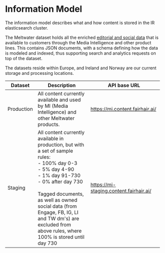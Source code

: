 # Information Model

The information model describes what and how content is stored in the IR elasticsearch cluster.

The Meltwater dataset holds all the enriched [editorial and social data](dataset/sources/) that is available to customers through the Media Intelligence and other product lines. This contains JSON documents, with a schema defining how the data is modeled and indexed, thus supporting search and analytics requests on top of the dataset.

The datasets reside within Europe, and Ireland and Norway are our current storage and processing locations.

| Dataset    | Description                                                                                                                                                                                                                                                                                                               | API base URL                            |
|------------|---------------------------------------------------------------------------------------------------------------------------------------------------------------------------------------------------------------------------------------------------------------------------------------------------------------------------|-----------------------------------------|
| Production | All content currently available and used by MI (Media Intelligence) and other Meltwater products.                                                                                                                                                                                                                         | https://mi.content.fairhair.ai/         |
| Staging    | All content currently available in production, but with a set of  sample rules:<br>- 100% day 0-3<br>- 5% day 4-90<br>- 1% day 91-730<br>- 0% after day 730<br><br>Tagged documents, as well as owned social data (from Engage, FB, IG, LI and TW dm's) are excluded from above rules, where 100% is stored until day 730 | https://mi-staging.content.fairhair.ai/ |

